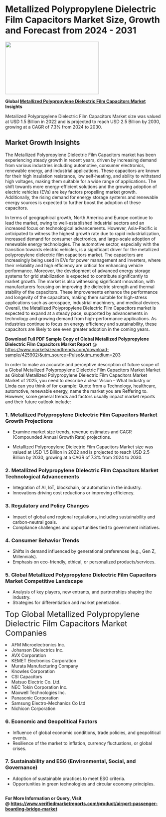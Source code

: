 <H1>Metallized Polypropylene Dielectric Film Capacitors Market Size, Growth and Forecast from 2024 - 2031</H1><img class="aligncenter size-medium wp-image-584254" src="https://thirdeyenews.in/wp-content/uploads/2024/09/Global-Market-Research-300x168.jpeg" alt="" width="300" height="168" /><p><strong>Global&nbsp;<a href="https://www.marketsizeandtrends.com/download-sample/425902/&amp;utm_source=Pulse&amp;utm_medium=203">Metallized Polypropylene Dielectric Film Capacitors Market</a> Insights</strong></p><p>Metallized Polypropylene Dielectric Film Capacitors Market size was valued at USD 1.5 Billion in 2022 and is projected to reach USD 2.5 Billion by 2030, growing at a CAGR of 7.3% from 2024 to 2030.</p><p><h2>Market Growth Insights</h2> The Metallized Polypropylene Dielectric Film Capacitors market has been experiencing steady growth in recent years, driven by increasing demand from various industries including automotive, consumer electronics, renewable energy, and industrial applications. These capacitors are known for their high insulation resistance, low self-heating, and ability to withstand high voltages, making them suitable for a wide range of applications. The shift towards more energy-efficient solutions and the growing adoption of electric vehicles (EVs) are key factors propelling market growth. Additionally, the rising demand for energy storage systems and renewable energy sources is expected to further boost the adoption of these capacitors. <p>In terms of geographical growth, North America and Europe continue to lead the market, owing to well-established industrial sectors and an increased focus on technological advancements. However, Asia-Pacific is anticipated to witness the highest growth rate due to rapid industrialization, increased demand for consumer electronics, and large-scale adoption of renewable energy technologies. The automotive sector, especially with the transition towards electric vehicles, is a significant driver for the metallized polypropylene dielectric film capacitors market. The capacitors are increasingly being used in EVs for power management and inverters, where their reliability and high efficiency are critical for enhancing vehicle performance. Moreover, the development of advanced energy storage systems for grid stabilization is expected to contribute significantly to market growth. The market is also witnessing significant innovation, with manufacturers focusing on improving the dielectric strength and thermal stability of the capacitors. These improvements enhance the performance and longevity of the capacitors, making them suitable for high-stress applications such as aerospace, industrial machinery, and medical devices. Overall, the Metallized Polypropylene Dielectric Film Capacitors market is expected to expand at a steady pace, supported by advancements in technology and growing demand from high-performance applications. As industries continue to focus on energy efficiency and sustainability, these capacitors are likely to see even greater adoption in the coming years. </p><p><span class=""><strong>Download Full PDF Sample Copy of Global Metallized Polypropylene Dielectric Film Capacitors Market Report</strong> @ <a href="https://www.marketsizeandtrends.com/download-sample/425902/&amp;utm_source=Pulse&amp;utm_medium=203" target="_blank">https://www.marketsizeandtrends.com/download-sample/425902/&amp;utm_source=Pulse&amp;utm_medium=203</a></span></p><p>In order to make an accurate and perceptive description of future scope of a Global&nbsp;Metallized Polypropylene Dielectric Film Capacitors Market Market as Global&nbsp;Metallized Polypropylene Dielectric Film Capacitors Market Market of 2025, you need to describe a clear Vision &ndash; What Industry or Linda can you think of for example: Quote from a Technology, healthcare, automotive, renewable energy, name the market you are Reffering to. However, some general trends and factors usually impact market reports and their future outlook include:</p><h3>1.&nbsp;<strong>Metallized Polypropylene Dielectric Film Capacitors Market Growth Projections</strong></h3><ul><li>Examine market size trends, revenue estimates and CAGR (Compounded Annual Growth Rate) projections.</li><li><p>Metallized Polypropylene Dielectric Film Capacitors Market size was valued at USD 1.5 Billion in 2022 and is projected to reach USD 2.5 Billion by 2030, growing at a CAGR of 7.3% from 2024 to 2030.</p></li></ul><h3>2.&nbsp;<strong>Metallized Polypropylene Dielectric Film Capacitors Market Technological Advancements</strong></h3><ul><li>Integration of AI, IoT, blockchain, or automation in the industry.</li><li>Innovations driving cost reductions or improving efficiency.</li></ul><h3>3.&nbsp;<strong>Regulatory and Policy Changes</strong></h3><ul><li>Impact of global and regional regulations, including sustainability and carbon-neutral goals.</li><li>Compliance challenges and opportunities tied to government initiatives.</li></ul><h3>4.&nbsp;<strong>Consumer Behavior Trends</strong></h3><ul><li>Shifts in demand influenced by generational preferences (e.g., Gen Z, Millennials).</li><li>Emphasis on eco-friendly, ethical, or personalized products/services.</li></ul><h3>5.&nbsp;<strong>Global Metallized Polypropylene Dielectric Film Capacitors Market Competitive Landscape</strong></h3><ul><li>Analysis of key players, new entrants, and partnerships shaping the industry.</li><li>Strategies for differentiation and market penetration.</li></ul><p data-pm-slice="1 1 []"><span style="color: inherit; font-family: inherit; font-size: 25px;">Top Global Metallized Polypropylene Dielectric Film Capacitors Market Companies</span></p><div class="" data-test-id=""><p><li>AFM Microelectronics Inc.</li><li> Johanson Dielectrics Inc.</li><li> AVX Corporation</li><li> KEMET Electronics Corporation</li><li> Murata Manufacturing Company</li><li> Knowles Corporation</li><li> CSI Capacitors</li><li> Matsuo Electric Co. Ltd.</li><li> NEC Tokin Corporation Inc.</li><li> Maxwell Technologies Inc.</li><li> Panasonic Corporation</li><li> Samsung Electro-Mechanics Co Ltd</li><li> Nichicon Corporation</li></p></div><h3>6.&nbsp;<strong>Economic and Geopolitical Factors</strong></h3><ul><li>Influence of global economic conditions, trade policies, and geopolitical events.</li><li>Resilience of the market to inflation, currency fluctuations, or global crises.</li></ul><h3>7.&nbsp;<strong>Sustainability and ESG (Environmental, Social, and Governance)</strong></h3><ul><li>Adoption of sustainable practices to meet ESG criteria.</li><li>Opportunities in green technologies and circular economy principles.</li></ul><h2><strong style="font-size: 14px;">For More Information or Query, Visit @&nbsp;</strong><a style="background-color: #ffffff; font-size: 14px;" href="https://www.marketsizeandtrends.com/report/metallized-polypropylene-dielectric-film-capacitors-market/" target="_blank">https://www.verifiedmarketreports.com/product/airport-passenger-boarding-bridge-market</a></h2>

